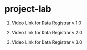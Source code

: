 # project-lab

1. Video Link for Data Registrar v 1.0


2. Video Link for Data Registrar v 2.0


3. Video Link for Data Registrar v 3.0
